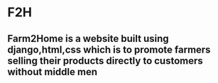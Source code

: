 # F2H


## Farm2Home is a website built using django,html,css which is to promote farmers selling their products directly to customers without middle men 
